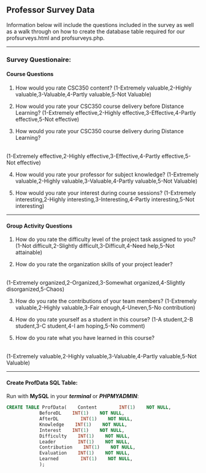 ## Professor Survey Data

Information below will include the questions included in the survey as well as a walk through on how to create the database table required for our profsurveys.html and profsurveys.php.

---

### Survey Questionaire:

#### Course Questions

1. How would you rate CSC350 content?
(1-Extremely valuable,2-Highly valuable,3-Valuable,4-Partly valuable,5-Not Valuable)

2. How would you rate your CSC350 course delivery before Distance Learning?
(1-Extremely effective,2-Highly effective,3-Effective,4-Partly effective,5-Not effective)

3. How would you rate your CSC350 course delivery during Distance Learning?
<br>
(1-Extremely effective,2-Highly effective,3-Effective,4-Partly effective,5-Not effective)

4. How would you rate your professor for subject knowledge?
(1-Extremely valuable,2-Highly valuable,3-Valuable,4-Partly valuable,5-Not Valuable)

5. How would you rate your interest during course sessions?
(1-Extremely interesting,2-Highly interesting,3-Interesting,4-Partly interesting,5-Not interesting)

---

#### Group Activity Questions

1.  How do you rate the difficulty level of the project task assigned to you?
(1-Not difficult,2-Slightly difficult,3-Difficult,4-Need help,5-Not attainable)

2.  How do you rate the organization skills of your project leader?
<br>
(1-Extremely organized,2-Organized,3-Somewhat organized,4-Slightly disorganized,5-Chaos)

3.  How do you rate the contributions of your team members?
(1-Extremely valuable,2-Highly valuable,3-Fair enough,4-Uneven,5-No contribution)

4.  How do you rate yourself as a student in this course?
(1-A student,2-B student,3-C student,4-I am hoping,5-No comment)

5.  How do you rate what you have learned in this course?
<br>
(1-Extremely valuable,2-Highly valuable,3-Valuable,4-Partly valuable,5-Not Valuable)

---

#### Create ProfData SQL Table:
Run with **MySQL** in your ***terminal*** or ***PHPMYADMIN***:
```SQL
CREATE TABLE ProfData(    Content        INT(1)    NOT NULL,
            BeforeDL    INT(1)    NOT NULL,
            AfterDL        INT(1)    NOT NULL,
            Knowledge    INT(1)    NOT NULL,
            Interest    INT(1)    NOT NULL,
            Difficulty    INT(1)    NOT NULL,
            Leader        INT(1)    NOT NULL,
            Contribution    INT(1)    NOT NULL,
            Evaluation    INT(1)    NOT NULL,
            Learned        INT(1)    NOT NULL,
            );
```
